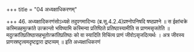 +++
title = "04 अध्यक्षाधिकरणम्"

+++
46. अध्यक्षादिकरणंसोऽध्यक्षे तदुपगमादिभ्यः (ब्र.सू.4.2.4)प्रश्नोपनिषदि षष्ठप्रश्ने ॥ स ईक्षांचक्रे कस्मिन्नहमुत्क्रांते उत्क्रान्तो भविष्यामि कस्मिन्वा प्रतिष्ठिते प्रतिष्ठास्यामीति स प्राणमसृजतेति ॥ मदुत्क्रांतिप्रतिष्ठासहभूतोत्क्रांतिप्रतिष्ठः को वा स्यादिति विचिंत्य प्राणं जीवोऽसृजदित्यर्थः । अत्र जीवस्य प्राणस्रष्टृत्वमदृष्टद्वारा द्रष्टव्यम् ॥ इति अध्यक्षाधिकरणं